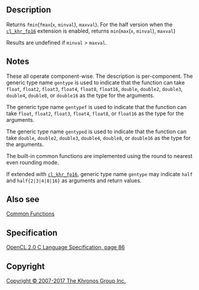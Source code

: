 
## Description

Returns `fmin`(`fmax`(`x`, `minval`), `maxval`). For the half version
when the [`cl_khr_fp16`](cl_khr_fp16.html) extension is enabled, returns
`min`(`max`(`x`, `minval`), `maxval`)

Results are undefined if `minval` &gt; `maxval`.

## Notes

These all operate component-wise. The description is per-component. The
generic type name `gentype` is used to indicate that the function can
take `float`, `float2`, `float3`, `float4`, `float8`, `float16`,
`double`, `double2`, `double3`, `double4`, `double8`, or `double16` as
the type for the arguments.

The generic type name `gentypef` is used to indicate that the function
can take `float`, `float2`, `float3`, `float4`, `float8`, or `float16`
as the type for the arguments.

The generic type name `gentyped` is used to indicate that the function
can take `double`, `double2`, `double3`, `double4`, `double8`, or
`double16` as the type for the arguments.

The built-in common functions are implemented using the round to nearest
even rounding mode.

If extended with [`cl_khr_fp16`](cl_khr_fp16.html), generic type name
`gentype` may indicate `half` and `half{2|3|4|8|16}` as arguments and
return values.

## Also see

[Common Functions](commonFunctions.html)

## Specification

[OpenCL 2.0 C Language Specification, page
86](https://www.khronos.org/registry/cl/specs/opencl-2.0-openclc.pdf#page=86)

## Copyright

[Copyright © 2007-2017 The Khronos Group Inc.](copyright.html)
